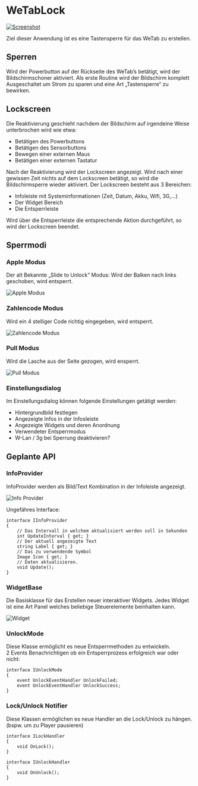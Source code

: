 WeTabLock
=============
[![Screenshot](http://img193.imageshack.us/img193/1954/lockscreenw.th.jpg "Screenshot")](http://img193.imageshack.us/i/lockscreenw.jpg/)

Ziel dieser Anwendung ist es eine Tastensperre für das WeTab zu erstellen. 

Sperren
-------
Wird der Powerbutton auf der Rückseite des WeTab’s betätigt, wird der Bildschirmschoner aktiviert. Als erste Routine wird der Bildschirm komplett Ausgeschaltet um Strom zu sparen und eine Art „Tastensperre“ zu bewirken.   

Lockscreen
----------
Die Reaktivierung geschieht nachdem der Bildschirm auf irgendeine Weise unterbrochen wird wie etwa:

* Betätigen des Powerbuttons
* Betätigen des Sensorbuttons
* Bewegen einer externen Maus
* Betätigen einer externen Tastatur

Nach der Reaktivierung wird der Lockscreen angezeigt. Wird nach einer gewissen Zeit nichts auf dem Lockscreen betätigt, so wird die Bildschirmsperre wieder aktiviert.  Der Lockscreen besteht aus 3 Bereichen: 

* Infoleiste mit Systeminformationen (Zeit, Datum, Akku, Wifi, 3G,…)
* Der Widget Bereich
* Die Entsperrleiste

Wird über die Entsperrleiste die entsprechende Aktion durchgeführt, so wird der Lockscreen beendet. 

Sperrmodi
---------
### Apple Modus
Der alt Bekannte „Slide to Unlock“ Modus: Wird der Balken nach links geschoben, wird entsperrt.

![Apple Modus](http://img696.imageshack.us/img696/4854/unlockslide.jpg "Apple Modus")

### Zahlencode Modus 
Wird ein 4 stelliger Code richtig eingegeben, wird entsperrt. 

![Zahlencode Modus](http://img575.imageshack.us/img575/8287/unlocknumbers.jpg "Zahlencode Modus")

### Pull Modus 
Wird die Lasche aus der Seite gezogen, wird ensperrt.

![Pull Modus](http://img186.imageshack.us/img186/2632/unlockpull.jpg "Pull Modus")
 
### Einstellungsdialog 
Im Einstellungsdialog können folgende Einstellungen getätigt werden: 

* Hintergrundbild festlegen
* Angezeigte Infos in der Infosleiste
* Angezeigte Widgets und deren Anordnung
* Verwendeter Entsperrmodus
* W-Lan / 3g bei Sperrung deaktivieren?

Geplante API
------------
### InfoProvider
InfoProvider werden als Bild/Text Kombination in der Infoleiste angezeigt.

![Info Provider](http://img830.imageshack.us/img830/9827/infobar.jpg "Info Provider")


Ungefähres Interface:

    interface IInfoProvider
    {
        // Das Intervall in welchem aktualisiert werden soll in Sekunden
        int UpdateInterval { get; }
        // Der aktuell angezeigte Text 
        string Label { get; }
        // Das zu verwendende Symbol
        Image Icon { get; }
        // Daten aktualisieren.
        void Update();
    }

### WidgetBase 
Die Basisklasse für das Erstellen neuer interaktiver Widgets. Jedes Widget ist eine Art Panel welches beliebige Steuerelemente beinhalten kann.

![Widget](http://img824.imageshack.us/img824/9334/widgetx.jpg "Widget")

### UnlockMode 
Diese Klasse ermöglicht es neue Entsperrmethoden zu entwickeln.  
2 Events Benachrichtigen ob ein Entsperrprozess erfolgreich war oder nicht:

    interface IUnlockMode
    {
        event UnlockEventHandler UnlockFailed;
        event UnlockEventHandler UnlockSuccess;
    }

### Lock/Unlock Notifier
Diese Klassen ermöglichen es neue Handler an die Lock/Unlock zu hängen. (bspw. um zu Player pausieren)

    interface ILockHandler 
    { 
        void OnLock(); 
    }

    interface IUnlockHandler 
    { 
        void OnUnlock(); 
    }
